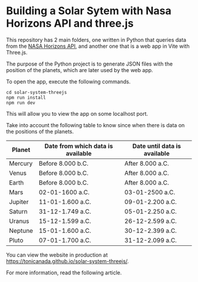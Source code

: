 # Building a Solar Sytem with Nasa Horizons API and three.js

This repository has 2 main folders, one written in Python that queries data from the [NASA Horizons API](https://ssd-api.jpl.nasa.gov/doc/horizons.html), and another one that is a web app in Vite with Three.js.

The purpose of the Python project is to generate JSON files with the position of the planets, which are later used by the web app.

To open the app, execute the following commands.

```
cd solar-system-threejs
npm run install
npm run dev
```

This will allow you to view the app on some localhost port.

Take into account the following table to know since when there is data on the positions of the planets.

| Planet  | Date from which data is available | Date until data is available |
|---------|------------------------------------|-------------------------------|
| Mercury | Before 8.000 b.C.                  | After 8.000 a.C.             |
| Venus   | Before 8.000 b.C.                  | After 8.000 a.C.             |
| Earth   | Before 8.000 b.C.                  | After 8.000 a.C.             |
| Mars    | 02-01-1600 a.C.                    | 03-01-2500 a.C.              |
| Jupiter | 11-01-1.600 a.C.                   | 09-01-2.200 a.C.             |
| Saturn  | 31-12-1.749 a.C.                   | 05-01-2.250 a.C.             |
| Uranus  | 15-12-1.599 a.C.                   | 26-12-2.599 a.C.             |
| Neptune | 15-01-1.600 a.C.                   | 30-12-2.399 a.C.             |
| Pluto   | 07-01-1.700 a.C.                   | 31-12-2.099 a.C.             |

You can view the website in production at https://tonicanada.github.io/solar-system-threejs/.

For more information, read the following article.